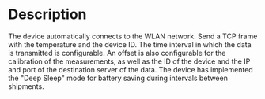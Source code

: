 # Description
The device automatically connects to the WLAN network. Send a TCP frame with the temperature and the device ID. The time interval in which the data is transmitted is configurable. An offset is also configurable for the calibration of the measurements, as well as the ID of the device and the IP and port of the destination server of the data.
The device has implemented the "Deep Sleep" mode for battery saving during intervals between shipments.